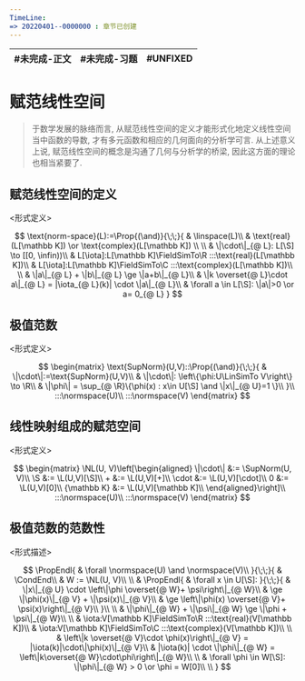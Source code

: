 ```yaml
---
TimeLine: 
=> 20220401--0000000 : 章节已创建
---
```

| #未完成-正文 | #未完成-习题 | #UNFIXED | 
| ------------ | ------------ | -------- |

# 赋范线性空间
> 于数学发展的脉络而言, 从赋范线性空间的定义才能形式化地定义线性空间当中函数的导数, 才有多元函数和相应的几何面向的分析学可言. 
> 从上述意义上说, 赋范线性空间的概念是沟通了几何与分析学的桥梁, 因此这方面的理论也相当紧要了. 

## 赋范线性空间的定义

\<形式定义\>

$$
\text{norm-space}(L):=\Prop{(\and)}{\;\;}{
    & \linspace(L)\\
    & \text{real}(L[\mathbb K]) \or \text{complex}(L[\mathbb K]) \\
    \\
    & \|\cdot\|_{@ L}: L[\S] \to [[0, \infin))\\
    & L[\iota]:L[\mathbb K]\FieldSimTo\R :::\text{real}(L[\mathbb K])\\
    & L[\iota]:L[\mathbb K]\FieldSimTo\C :::\text{complex}(L[\mathbb K])\\
    \\
    & \|a\|_{@ L} + \|b\|_{@ L} \ge \|a+b\|_{@ L}\\
    & \|k \overset{@ L}\cdot a\|_{@ L} = |\iota_{@ L}(k)| \cdot \|a\|_{@ L}\\
    & \forall a \in L[\S]: \|a\|>0 \or a= 0_{@ L}
}
$$


## 极值范数

\<形式定义\>

$$
\begin{matrix}
\text{SupNorm}(U,V)::\Prop{(\and)}{\;\;}{
    & \|\cdot\|:=\text{SupNorm}(U,V)\\
    & \|\cdot\|: \left\{\phi:U\LinSimTo V\right\} \to \R\\
    & \|\phi\| = \sup_{@ \R}\{\phi(x) : x\in U[\S] \and \|x\|_{@ U}=1 \}\\
}\\
:::\normspace(U)\\
:::\normspace(V)
\end{matrix}
$$


## 线性映射组成的赋范空间

\<形式定义\>

$$
\begin{matrix}
\NL(U, V)\left[\begin{aligned}
    \|\cdot\| &:= \SupNorm(U, V)\\
    \S &:= \L(U,V)[\S]\\
    +  &:= \L(U,V)[+]\\
    \cdot  &:= \L(U,V)[\cdot]\\
    0  &:= \L(U,V)[0]\\
    {\mathbb K}  &:= \L(U,V)[\mathbb K]\\
\end{aligned}\right]\\
:::\normspace(U)\\
:::\normspace(V)
\end{matrix}
$$

## 极值范数的范数性

\<形式描述\>

$$
\PropEndl{
    & \forall \normspace(U) \and \normspace(V)\\
}{\;\;}{
    & \CondEnd\\
    & W := \NL(U, V)\\
    \\
    & \PropEndl{
        & \forall x \in U[\S]:
    }{\;\;}{
        & \|x\|_{@ U} \cdot \left\|\phi \overset{@ W}+ \psi\right\|_{@ W}\\
        & \ge \|\phi(x)\|_{@ V} + \|\psi(x)\|_{@ V}\\
        & \ge \left\|\phi(x) \overset{@ V}+ \psi(x)\right\|_{@ V}\\
    }\\
    \\
    & \|\phi\|_{@ W} + \|\psi\|_{@ W} \ge \|\phi + \psi\|_{@ W}\\
    \\
    & \iota:V[\mathbb K]\FieldSimTo\R :::\text{real}(V[\mathbb K])\\
    & \iota:V[\mathbb K]\FieldSimTo\C :::\text{complex}(V[\mathbb K])\\
    \\
    & \left\|k \overset{@ V}\cdot \phi(x)\right\|_{@ V} = |\iota(k)|\cdot\|\phi(x)\|_{@ V}\\
    & |\iota(k)| \cdot \|\phi\|_{@ W} = \left\|k\overset{@ W}\cdot\phi\right\|_{@ W}\\
    \\
    & \forall \phi \in W[\S]: \|\phi\|_{@ W} > 0 \or \phi = W[0]\\
    \\
}
$$


